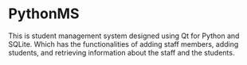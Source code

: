 # PythonMS
This is student management system designed using Qt for Python and SQLite.
Which has the functionalities of adding staff members, adding students, and 
retrieving information about the staff and the students.
